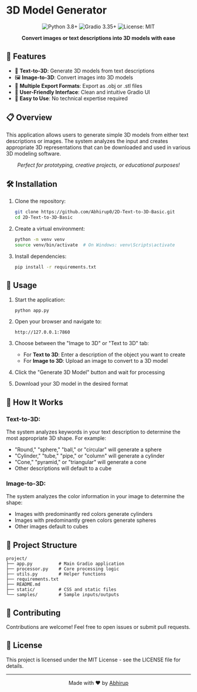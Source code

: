 # 3D Model Generator

<div align="center">
  <img src="https://img.shields.io/badge/Python-3.8+-blue.svg" alt="Python 3.8+">
  <img src="https://img.shields.io/badge/Gradio-3.35+-orange.svg" alt="Gradio 3.35+">
  <img src="https://img.shields.io/badge/License-MIT-green.svg" alt="License: MIT">
</div>

<p align="center">
  <b>Convert images or text descriptions into 3D models with ease</b>
</p>

## 🌟 Features

- 💬 **Text-to-3D**: Generate 3D models from text descriptions
- 🖼️ **Image-to-3D**: Convert images into 3D models
- 🔄 **Multiple Export Formats**: Export as .obj or .stl files
- 🎨 **User-Friendly Interface**: Clean and intuitive Gradio UI
- 🚀 **Easy to Use**: No technical expertise required

## 📋 Overview

This application allows users to generate simple 3D models from either text descriptions or images. The system analyzes the input and creates appropriate 3D representations that can be downloaded and used in various 3D modeling software.

<p align="center">
  <i>Perfect for prototyping, creative projects, or educational purposes!</i>
</p>

## 🛠️ Installation

1. Clone the repository:
   ```bash
   git clone https://github.com/Abhirup0/2D-Text-to-3D-Basic.git
   cd 2D-Text-to-3D-Basic
   ```

2. Create a virtual environment:
   ```bash
   python -m venv venv
   source venv/bin/activate  # On Windows: venv\Scripts\activate
   ```

3. Install dependencies:
   ```bash
   pip install -r requirements.txt
   ```

## 🚀 Usage

1. Start the application:
   ```bash
   python app.py
   ```

2. Open your browser and navigate to:
   ```
   http://127.0.0.1:7860
   ```

3. Choose between the "Image to 3D" or "Text to 3D" tab:
   - For **Text to 3D**: Enter a description of the object you want to create
   - For **Image to 3D**: Upload an image to convert to a 3D model

4. Click the "Generate 3D Model" button and wait for processing

5. Download your 3D model in the desired format

## 🧠 How It Works

### Text-to-3D:
The system analyzes keywords in your text description to determine the most appropriate 3D shape. For example:
- "Round," "sphere," "ball," or "circular" will generate a sphere
- "Cylinder," "tube," "pipe," or "column" will generate a cylinder
- "Cone," "pyramid," or "triangular" will generate a cone
- Other descriptions will default to a cube

### Image-to-3D:
The system analyzes the color information in your image to determine the shape:
- Images with predominantly red colors generate cylinders
- Images with predominantly green colors generate spheres
- Other images default to cubes

## 📁 Project Structure

```
project/
├── app.py          # Main Gradio application
├── processor.py    # Core processing logic
├── utils.py        # Helper functions
├── requirements.txt
├── README.md
├── static/         # CSS and static files
└── samples/        # Sample inputs/outputs
```

## 🤝 Contributing

Contributions are welcome! Feel free to open issues or submit pull requests.

## 📜 License

This project is licensed under the MIT License - see the LICENSE file for details.

---

<p align="center">
  Made with ❤️ by <a href="https://github.com/Abhirup0">Abhirup</a>
</p> 